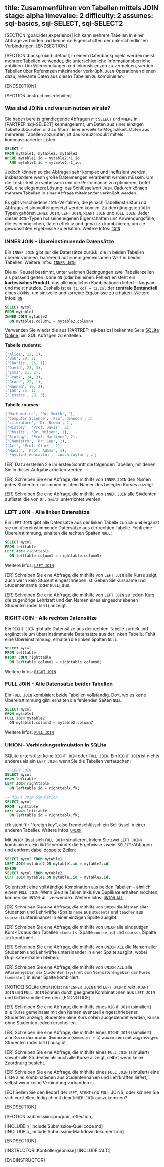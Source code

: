 title: Zusammenführen von Tabellen mittels JOIN
stage: alpha
timevalue: 2
difficulty: 2
assumes: sql-basics, sql-SELECT, sql-SELECT2
---

[SECTION::goal::idea,experience]
Ich kann mehrere Tabellen in einer Abfrage verbinden und kenne die Eigenschaften der unterschiedlichen Verbindungen.
[ENDSECTION]

[SECTION::background::default]
In einem Datenbankprojekt werden meist mehrere Tabellen verwendet, die unterschiedliche Informationsbereiche abbilden.
Um Wiederholungen und Inkonsistenzen zu vermeiden, werden Tabellen über Referenzen miteinander verknüpft.
`JOIN`-Operationen dienen dazu, relevante Daten aus diesen Tabellen zu kombinieren.

[ENDSECTION]

[SECTION::instructions::detailed]

### Was sind JOINs und warum nutzen wir sie?

Sie haben bereits grundlegende Abfragen mit `SELECT` und `WHERE` in [PARTREF::sql-SELECT] 
kennengelernt, um Daten aus einer einzigen Tabelle abzurufen und zu filtern. Eine erweiterte 
Möglichkeit, Daten aus mehreren Tabellen abzurufen, ist das Kreuzprodukt mittels 
kommaseparierter Listen:

```sql
SELECT *
FROM mytable1, mytable2, mytable3
WHERE mytable1.id = mytable2.t1_id
  AND mytable2.id = mytable3.t2_id;
```

Jedoch können solche Abfragen sehr komplex und ineffizient werden, insbesondere wenn große 
Datenmengen verarbeitet werden müssen. Um die Lesbarkeit zu verbessern und die Performance zu 
optimieren, bietet SQL eine elegantere Lösung: das Schlüsselwort `JOIN`. Dadurch können 
mehrere Tabellen in einer Abfrage miteinander verknüpft werden.

Es gibt verschiedene `JOIN`-Verfahren, die je nach Tabellenstruktur und Abfrageziel sinnvoll 
eingesetzt werden können. Zu den gängigsten `JOIN`-Typen gehören `INNER JOIN`, `LEFT JOIN`, 
`RIGHT JOIN` und `FULL JOIN`. Jeder dieser `JOIN`-Typen hat seine eigenen Eigenschaften und 
Anwendungsfälle, die es ermöglichen, Daten effektiv und genau zu kombinieren, um die 
gewünschten Ergebnisse zu erhalten. Weitere Infos: 
[`JOIN`](https://mode.com/sql-tutorial/sql-joins)

<!-- time estimate: 20 min -->

### INNER JOIN - Übereinstimmende Datensätze

Ein `INNER JOIN` gibt nur die Datensätze zurück, die in beiden Tabellen übereinstimmen, 
basierend auf einem gemeinsamen Wert in beiden Tabellen. Weitere Infos: 
[`INNER JOIN`](https://mode.com/sql-tutorial/sql-inner-join)

Die `ON`-Klausel bestimmt, unter welchen Bedingungen zwei Tabellenzeilen als passend gelten. 
Ohne `ON` (oder bei einem Fehler) entsteht ein **kartesisches Produkt**, das alle möglichen 
Kombinationen liefert – langsam und meist nutzlos. Deshalb ist `ON t1.col = t2.col` der 
**zentrale Bestandteil** eines JOINs, um sinnvolle und korrekte Ergebnisse zu erhalten.
Weitere Infos: 
[`ON`](https://mode.com/sql-tutorial/sql-joins-where-vs-on)

```sql
SELECT mycol
FROM mytable1
INNER JOIN mytable2
  ON mytable1.column1 = mytable2.column4;
```

Verwenden Sie wieder die aus [PARTREF::sql-basics] bekannte Seite 
[SQLite Online](https://sqliteonline.com), um SQL Abfragen zu erstellen. 

**Tabelle students:**
```sql
('Alice', 22, 1),
('Bob', 20, 2),
('Charlie', 25, 1),
('David', 23, 3),
('Emma', 21, 2),
('Frank', 24, 3),
('Grace', 22, 1),
('Hannah', 19, 2),
('Ian', 26, 1),
('Jessica', 20, 3);
```

**Tabelle courses:**
```sql
('Mathematics', 'Dr. Smith', 1),
('Computer Science', 'Prof. Johnson', 2),
('Literature', 'Dr. Brown', 1),
('History', 'Prof. Davis', 2),
('Physics', 'Dr. Wilson', 1),
('Biology', 'Prof. Martinez', 2),
('Chemistry', 'Dr. Lee', 1),
('Art', 'Prof. Clark', 2),
('Music', 'Prof. Adams', 1),
('Physical Education', 'Coach Taylor', 2);
```

[ER] Dazu erstellen Sie im ersten Schritt die folgenden Tabellen, mit denen Sie in dieser 
Aufgabe arbeiten werden.

[ER] Schreiben Sie eine Abfrage, die mithilfe von `INNER JOIN` den Namen jedes Studenten 
zusammen mit dem Namen des belegten Kurses anzeigt.

[ER] Schreiben Sie eine Abfrage, die mithilfe von `INNER JOIN` alle Studenten auflistet, 
die von `Dr. Smith` unterrichtet werden.
<!-- time estimate: 25 min -->

### LEFT JOIN - Alle linken Datensätze

Ein `LEFT JOIN` gibt alle Datensätze aus der linken Tabelle zurück und ergänzt sie um
übereinstimmende Datensätze aus der rechten Tabelle. Fehlt eine Übereinstimmung,
erhalten die rechten Spalten `NULL`:

```sql
SELECT mycol
FROM lefttable
LEFT JOIN righttable
  ON lefttable.column1 = righttable.column5;
```

Weitere Infos: 
[`LEFT JOIN`](https://mode.com/sql-tutorial/sql-left-join)

[ER] Schreiben Sie eine Abfrage, die mithilfe von `LEFT JOIN` alle Kurse zeigt, auch 
wenn kein Student eingeschrieben ist. Geben Sie Kursname und Studentenname (oder `NULL`) aus.

[ER] Schreiben Sie eine Abfrage, die mithilfe von `LEFT JOIN` zu jedem Kurs die zugehörige 
Lehrkraft und den Namen eines eingeschriebenen Studenten (oder `NULL`) anzeigt.
<!-- time estimate: 15 min -->

### RIGHT JOIN - Alle rechten Datensätze

Ein `RIGHT JOIN` gibt alle Datensätze aus der rechten Tabelle zurück und ergänzt sie um
übereinstimmende Datensätze aus der linken Tabelle. Fehlt eine Übereinstimmung,
erhalten die linken Spalten `NULL`:

```sql
SELECT mycol
FROM lefttable
RIGHT JOIN righttable
  ON lefttable.column1 = righttable.column6;
```

Weitere Infos: 
[`RIGHT JOIN`](https://mode.com/sql-tutorial/sql-right-join)

### FULL JOIN - Alle Datensätze beider Tabellen

Ein `FULL JOIN` kombiniert beide Tabellen vollständig. Dort, wo es keine Übereinstimmung gibt,
erhalten die fehlenden Seiten `NULL`:

```sql
SELECT mycol
FROM mytable1
FULL JOIN mytable2
  ON mytable1.column3 = mytable2.column7;
```

Weitere Infos: 
[`FULL JOIN`](https://www.w3schools.com/sql/sql_join_full.asp)

### UNION - Verbindungssimulation in SQLite

SQLite unterstützt keine `RIGHT JOIN` oder `FULL JOIN`. 
Ein `RIGHT JOIN` ist nichts anderes als ein `LEFT JOIN`, wenn Sie die Tabellen vertauschen:

```sql
-- LEFT JOIN
SELECT mycol 
FROM lefttable
LEFT JOIN righttable 
  ON lefttable.id = righttable.fk;

-- RIGHT JOIN Simulation 
SELECT mycol 
FROM righttable
LEFT JOIN lefttable 
  ON lefttable.id = righttable.fk;
```

(`fk` steht für "foreign key", also Fremdschlüssel: ein Schlüssel in einer anderen Tabelle).
Weitere Infos: 
[`UNION`](https://mode.com/sql-tutorial/sql-union)

Mit `UNION` lässt sich `FULL JOIN` simulieren, indem Sie zwei `LEFT JOINs` kombinieren. 
Ein `UNION` verbindet die Ergebnisse zweier `SELECT`-Abfragen und entfernt dabei doppelte Zeilen:

```sql
SELECT mycol FROM mytable1
LEFT JOIN mytable2 ON mytable1.id = mytable2.id
UNION
SELECT mycol FROM mytable2
LEFT JOIN mytable1 ON mytable1.id = mytable2.id;
```

So entsteht eine vollständige Kombination aus beiden Tabellen – ähnlich einem `FULL JOIN`.
Wenn Sie alle Zeilen inklusive Duplikate erhalten möchten, können Sie `UNION ALL` verwenden.
Weitere Infos: 
[`UNION ALL`](https://www.w3schools.com/sql/sql_union.asp)

[ER] Schreiben Sie eine Abfrage, die mithilfe von `UNION` die Namen aller Studenten und 
Lehrkräfte (Spalte `name` aus `students` und `teacher` aus `courses`) untereinander in 
einer einzigen Spalte ausgibt.

[ER] Schreiben Sie eine Abfrage, die mithilfe von `UNION` alle eindeutigen Kurs-IDs aus 
den Tabellen `students` (Spalte `course_id`) und `courses` (Spalte `id`) kombiniert.

[ER] Schreiben Sie eine Abfrage, die mithilfe von `UNION ALL` die Namen aller Studenten 
und Lehrkräfte untereinander in einer Spalte ausgibt, wobei Duplikate erhalten bleiben.

[ER] Schreiben Sie eine Abfrage, die mithilfe von `UNION ALL` alle Altersangaben der 
Studenten (`age`) mit den Semesterangaben der Kurse (`semester`) in einer Spalte kombiniert.
<!-- time estimate: 30 min -->

[NOTICE]
SQLite unterstützt nur `INNER JOIN` und `LEFT JOIN` direkt. `RIGHT JOIN` und `FULL JOIN` 
können durch geeignete Kombinationen aus `LEFT JOIN` und `UNION` simuliert werden.
[ENDNOTICE]

[ER] Schreiben Sie eine Abfrage, die mithilfe eines `RIGHT JOIN` (simuliert) alle Kurse 
gemeinsam mit den Namen eventuell eingeschriebener Studenten anzeigt; Studenten ohne Kurs 
sollen ausgeblendet werden, Kurse ohne Studenten jedoch erscheinen.

[ER] Schreiben Sie eine Abfrage, die mithilfe eines `RIGHT JOIN` (simuliert) alle Kurse 
des ersten Semesters (`semester = 1`) zusammen mit zugehörigen Studenten (oder `NULL`) ausgibt.

[ER] Schreiben Sie eine Abfrage, die mithilfe eines `FULL JOIN` (simuliert) sowohl alle 
Studenten als auch alle Kurse anzeigt, selbst wenn keine Zuordnung besteht.

[ER] Schreiben Sie eine Abfrage, die mithilfe eines `FULL JOIN` (simuliert) eine Liste 
aller Kombinationen aus Studentennamen und Lehrkräften liefert, selbst wenn keine Verbindung 
vorhanden ist.
<!-- time estimate: 20 min -->

[EQ] Sehen Sie den Bedarf der `LEFT`, `RIGHT` und `FULL` JOINS, oder können Sie sich 
vorstellen, lediglich mit dem `INNER JOIN` auszukommen?
<!-- time estimate: 10 min -->

[ENDSECTION]

[SECTION::submission::program,reflection]

[INCLUDE::/_include/Submission-Quellcode.md]
[INCLUDE::/_include/Submission-Markdowndokument.md]

[ENDSECTION]

[INSTRUCTOR::Kontrollergebnisse]
[INCLUDE::ALT:]

[ENDINSTRUCTOR]